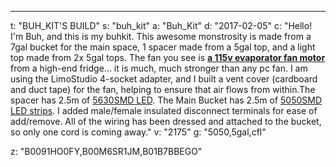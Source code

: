 ---
t: "BUH_KIT'S BUILD"
s: "buh_kit"
a: "Buh_Kit"
d: "2017-02-05"
c: "Hello! I'm Buh, and this is my buhkit. This awesome monstrosity is made from a 7gal bucket for the main space, 1 spacer made from a 5gal top, and a light top made from 2x 5gal tops. The fan you see is <strong><a href='http://www.amazon.com/gp/product/B0053Y2Y6Q/ref=as_li_tl?ie=UTF8&camp=1789&creative=390957&creativeASIN=B0053Y2Y6Q&linkCode=as2&tag=spacbuck-20&linkId=Q3KM4EYJKC77ZNFJ'>a 115v evaporator fan motor</a></strong> from a high-end fridge... it is much, much stronger than any pc fan. I am using the LimoStudio 4-socket adapter, and I built a vent cover (cardboard and duct tape) for the fan, helping to ensure that air flows from within.The spacer has 2.5m of <a href='https://amzn.to/30TZOZn'>5630SMD LED</a>. The Main Bucket has 2.5m of <a href='https://amzn.to/30OqRW0'>5050SMD LED strips</a>. I added male/female insulated disconnect terminals for ease of add/remove. All of the wiring has been dressed and attached to the bucket, so only one cord is coming away."
v: "2175"
g: "5050,5gal,cfl"

z: "B0091HO0FY,B00M6SR1JM,B01B7BBEGO"
